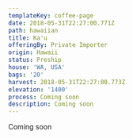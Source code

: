 ```yaml
---
templateKey: coffee-page
date: 2018-05-31T22:27:00.771Z
path: hawaiian
title: Ka'u
offeringBy: Private Importer
origin: Hawaii
status: Preship
house: 'WA, USA'
bags: '20'
harvest: 2018-05-31T22:27:00.773Z
elevation: '1400'
process: Coming soon
description: Coming soon
---
```

Coming soon
